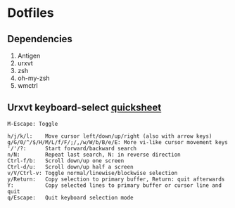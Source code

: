 # Dotfiles

## Dependencies
1. Antigen
2. urxvt
3. zsh
4. oh-my-zsh
5. wmctrl

## Urxvt keyboard-select [quicksheet](https://github.com/muennich/urxvt-perls)
```
M-Escape: Toggle

h/j/k/l:    Move cursor left/down/up/right (also with arrow keys)
g/G/0/^/$/H/M/L/f/F/;/,/w/W/b/B/e/E: More vi-like cursor movement keys
'/'/?:      Start forward/backward search
n/N:        Repeat last search, N: in reverse direction
Ctrl-f/b:   Scroll down/up one screen
Ctrl-d/u:   Scroll down/up half a screen
v/V/Ctrl-v: Toggle normal/linewise/blockwise selection
y/Return:   Copy selection to primary buffer, Return: quit afterwards
Y:          Copy selected lines to primary buffer or cursor line and quit
q/Escape:   Quit keyboard selection mode
```